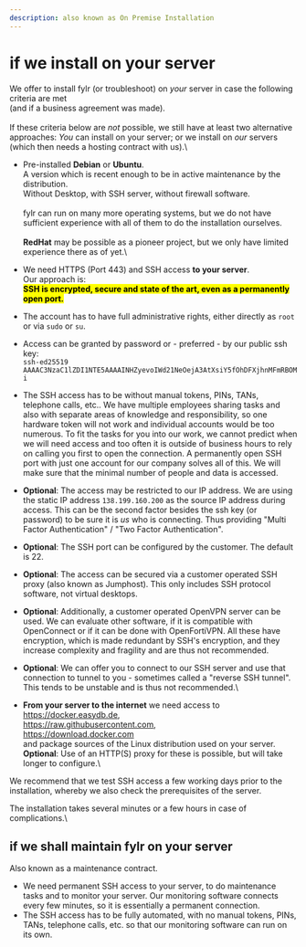```yaml
---
description: also known as On Premise Installation
---
```


# if we install on your server

We offer to install fylr (or troubleshoot) on _your_ server in case the following criteria are met\
(and if a business agreement was made).\
\
If these criteria below are _not_ possible, we still have at least two alternative approaches: _You_ can install on your server; or we install on _our_ servers (which then needs a hosting contract with us).\


* Pre-installed **Debian** or **Ubuntu**. \
  A version which is recent enough to be in active maintenance by the distribution. \
  Without Desktop, with SSH server, without firewall software.\
  \
  fylr can run on many more operating systems, but we do not have sufficient experience with all of them to do the installation ourselves.\
  \
  **RedHat** may be possible as a pioneer project, but we only have limited experience there as of yet.\

* We need HTTPS (Port 443) and SSH access **to your server**.\
  Our approach is:\
  <mark style="color:$success;">**SSH is encrypted, secure and state of the art, even as a permanently open port.**</mark>
* The account has to have full administrative rights, either directly as `root` or via `sudo` or `su`.
* Access can be granted by password or - preferred - by our public ssh key: \
  `ssh-ed25519 AAAAC3NzaC1lZDI1NTE5AAAAINHZyevoIWd21NeOejA3AtXsiY5fOhDFXjhnMFmRBOMi`&#x20;
* The SSH access has to be without manual tokens, PINs, TANs, telephone calls, etc.. We have multiple employees sharing tasks and also with separate areas of knowledge and responsibility, so one hardware token will not work and individual accounts would be too numerous. To fit the tasks for you into our work, we cannot predict when we will need access and too often it is outside of business hours to rely on calling you first to open the connection. A permanently open SSH port with just one account for our company solves all of this. We will make sure that the minimal number of people and data is accessed.
* **Optional**: The access may be restricted to our IP address. We are using the static IP address `138.199.160.200` as the source IP address during access. This can be the second factor besides the ssh key (or password) to be sure it is _us_ who is connecting. Thus providing "Multi Factor Authentication" / "Two Factor Authentication".
* **Optional**: The SSH port can be configured by the customer. The default is 22.
* **Optional**: The access can be secured via a customer operated SSH proxy (also known as Jumphost). This only includes SSH protocol software, not virtual desktops.
* **Optional**: Additionally, a customer operated OpenVPN server can be used. We can evaluate other software, if it is compatible with OpenConnect or if it can be done with OpenFortiVPN. All these have encryption, which is made redundant by SSH's encryption, and they increase complexity and fragility and are thus not recommended.
* **Optional**: We can offer you to connect to our SSH server and use that connection to tunnel to you - sometimes called a "reverse SSH tunnel". This tends to be unstable and is thus not recommended.\

* **From your server to the internet** we need access to \
  https://docker.easydb.de, \
  https://raw.githubusercontent.com, \
  https://download.docker.com \
  and package sources of the Linux distribution used on your server.\
  **Optional**: Use of an HTTP(S) proxy for these is possible, but will take longer to configure.\


We recommend that we test SSH access a few working days prior to the installation, whereby we also check the prerequisites of the server.

The installation takes several minutes or a few hours in case of complications.\


## if we shall maintain fylr on your server

Also known as a maintenance contract.

* We need permanent SSH access to your server, to do maintenance tasks and to monitor your server. Our monitoring software connects every few minutes, so it is essentially a permanent connection.
* The SSH access has to be fully automated, with no manual tokens, PINs, TANs, telephone calls, etc. so that our monitoring software can run on its own.
